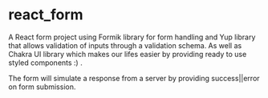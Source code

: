 # react_form

A React form project using Formik library for form handling and Yup library that allows validation of inputs through a validation schema.
As well as Chakra UI library which makes our lifes easier by providing ready to use styled components :) .

The form will simulate a response from a server by providing success||error on form submission.
